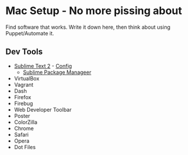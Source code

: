# Mac Setup - No more pissing about

Find software that works. Write it down here, then think about using Puppet/Automate it.

## Dev Tools

- [Sublime Text 2](http://www.sublimetext.com/2) - [Config](http://www.sublimetext.com/docs/2/osx_command_line.html)
    - [Sublime Package Manageer](http://wbond.net/sublime_packages/package_control/installation)
- VirtualBox
- Vagrant
- Dash
- Firefox
 - Firebug
 - Web Developer Toolbar
 - Poster
 - ColorZilla
- Chrome
- Safari
- Opera
- Dot Files
